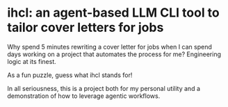 # ihcl: an agent-based LLM CLI tool to tailor cover letters for jobs

Why spend 5 minutes rewriting a cover letter for jobs when I can spend days working on a project that automates the process for me? Engineering logic at its finest. 

As a fun puzzle, guess what ihcl stands for!

In all seriousness, this is a project both for my personal utility and a demonstration of how to leverage agentic workflows. 

